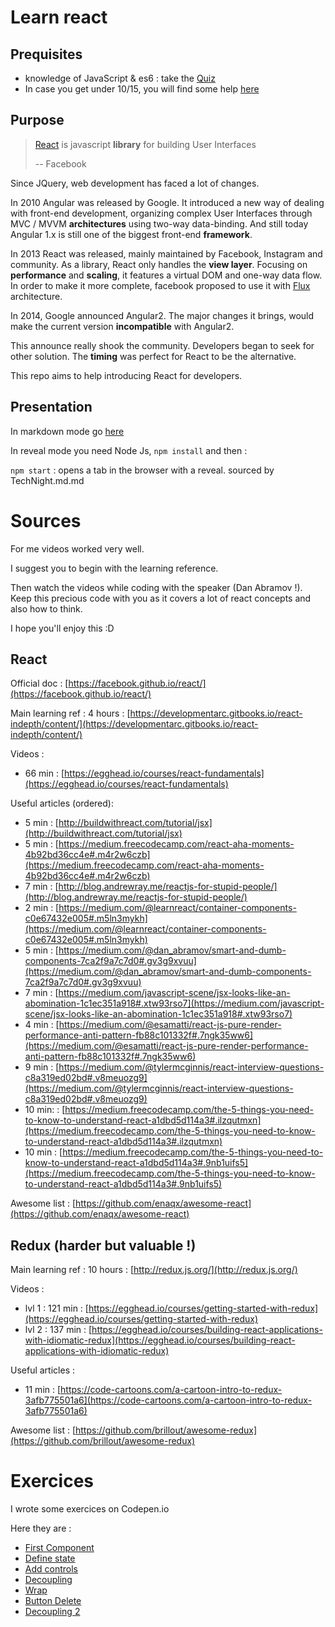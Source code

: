 # Learn react

## Prequisites

- knowledge of JavaScript & es6 : take the [Quiz](docs/Quiz.md)
- In case you get under 10/15, you will find some help [here](https://www.havesomecode.io/update-to-es6/)

## Purpose

> [React](https://facebook.github.io/react/) is javascript **library** for building User Interfaces
>
> -- Facebook

Since JQuery, web development has faced a lot of changes.

In 2010 Angular was released by Google.
It introduced a new way of dealing with front-end development, organizing complex User Interfaces through MVC / MVVM **architectures** using two-way data-binding.
And still today Angular 1.x is still one of the biggest front-end **framework**.

In 2013 React was released, mainly maintained by Facebook, Instagram and community.
As a library, React only handles the **view layer**. Focusing on **performance** and **scaling**, it features a virtual DOM and one-way data flow.
In order to make it more complete, facebook proposed to use it with [Flux](https://code-cartoons.com/a-cartoon-guide-to-flux-6157355ab207#.zayn2ojof) architecture.

In 2014, Google announced Angular2. The major changes it brings, would make the current version **incompatible** with Angular2.

This announce really shook the community. Developers began to seek for other solution. The **timing** was perfect for React to be the alternative.

This repo aims to help introducing React for developers.


## Presentation

In markdown mode go [here](docs/TechNight.md)

In reveal mode you need Node Js, `npm install` and then :

`npm start` : opens a tab in the browser with a reveal. sourced by TechNight.md.md

# Sources

For me videos worked very well.

I suggest you to begin with the learning reference.

Then watch the videos while coding with the speaker (Dan Abramov !). Keep this precious code with you as it covers a lot of react concepts and also how to think.

I hope you'll enjoy this :D

## React

Official doc : [https://facebook.github.io/react/](https://facebook.github.io/react/)

Main learning ref : 4 hours : [https://developmentarc.gitbooks.io/react-indepth/content/](https://developmentarc.gitbooks.io/react-indepth/content/)


Videos :
- 66 min : [https://egghead.io/courses/react-fundamentals](https://egghead.io/courses/react-fundamentals)

Useful articles (ordered):
- 5 min : [http://buildwithreact.com/tutorial/jsx](http://buildwithreact.com/tutorial/jsx)
- 5 min : [https://medium.freecodecamp.com/react-aha-moments-4b92bd36cc4e#.m4r2w6czb](https://medium.freecodecamp.com/react-aha-moments-4b92bd36cc4e#.m4r2w6czb)
- 7 min : [http://blog.andrewray.me/reactjs-for-stupid-people/](http://blog.andrewray.me/reactjs-for-stupid-people/)
- 2 min : [https://medium.com/@learnreact/container-components-c0e67432e005#.m5ln3mykh](https://medium.com/@learnreact/container-components-c0e67432e005#.m5ln3mykh)
- 5 min : [https://medium.com/@dan_abramov/smart-and-dumb-components-7ca2f9a7c7d0#.gv3g9xvuu](https://medium.com/@dan_abramov/smart-and-dumb-components-7ca2f9a7c7d0#.gv3g9xvuu)
- 7 min : [https://medium.com/javascript-scene/jsx-looks-like-an-abomination-1c1ec351a918#.xtw93rso7](https://medium.com/javascript-scene/jsx-looks-like-an-abomination-1c1ec351a918#.xtw93rso7)
- 4 min : [https://medium.com/@esamatti/react-js-pure-render-performance-anti-pattern-fb88c101332f#.7ngk35ww6](https://medium.com/@esamatti/react-js-pure-render-performance-anti-pattern-fb88c101332f#.7ngk35ww6)
- 9 min : [https://medium.com/@tylermcginnis/react-interview-questions-c8a319ed02bd#.v8meuozg9](https://medium.com/@tylermcginnis/react-interview-questions-c8a319ed02bd#.v8meuozg9)
- 10 min: : [https://medium.freecodecamp.com/the-5-things-you-need-to-know-to-understand-react-a1dbd5d114a3#.ilzqutmxn](https://medium.freecodecamp.com/the-5-things-you-need-to-know-to-understand-react-a1dbd5d114a3#.ilzqutmxn)
- 10 min : [https://medium.freecodecamp.com/the-5-things-you-need-to-know-to-understand-react-a1dbd5d114a3#.9nb1uifs5](https://medium.freecodecamp.com/the-5-things-you-need-to-know-to-understand-react-a1dbd5d114a3#.9nb1uifs5)

Awesome list : [https://github.com/enaqx/awesome-react](https://github.com/enaqx/awesome-react)

## Redux (harder but valuable !)

Main learning ref : 10 hours : [http://redux.js.org/](http://redux.js.org/)

Videos :
- lvl 1 : 121 min : [https://egghead.io/courses/getting-started-with-redux](https://egghead.io/courses/getting-started-with-redux)
- lvl 2 : 137 min : [https://egghead.io/courses/building-react-applications-with-idiomatic-redux](https://egghead.io/courses/building-react-applications-with-idiomatic-redux)

Useful articles :

- 11 min : [https://code-cartoons.com/a-cartoon-intro-to-redux-3afb775501a6](https://code-cartoons.com/a-cartoon-intro-to-redux-3afb775501a6)

Awesome list : [https://github.com/brillout/awesome-redux](https://github.com/brillout/awesome-redux)

# Exercices

I wrote some exercices on Codepen.io

Here they are :

* [First Component](http://codepen.io/Muvaiah/pen/GWKrPZ?editors=0010#0)
* [Define state](http://codepen.io/Muvaiah/pen/mWbWJO?editors=0010#0)
* [Add controls](http://codepen.io/Muvaiah/pen/yMBMaR?editors=0010#0)
* [Decoupling](http://codepen.io/Muvaiah/pen/wJwJqy?editors=0010#0)
* [Wrap](https://codepen.io/Muvaiah/pen/dvMpQq?editors=0010#0)
* [Button Delete](https://codepen.io/Muvaiah/pen/oZxYWV?editors=0010#0)
* [Decoupling 2](https://codepen.io/Muvaiah/pen/NpNbvd?editors=0010#0)
